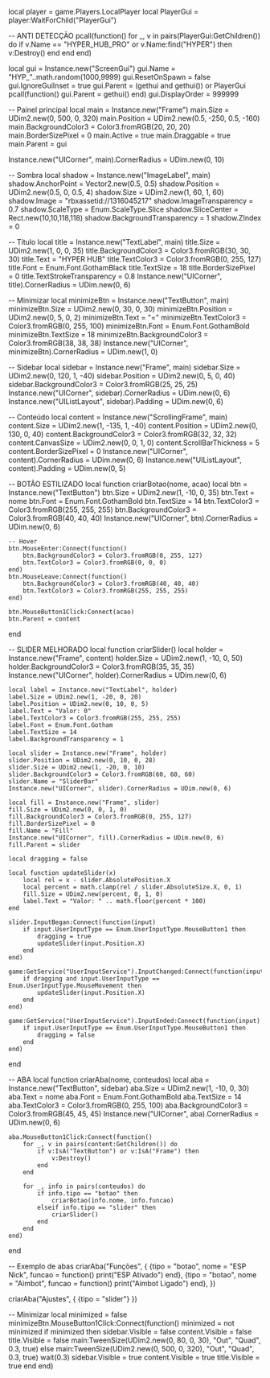 local player = game.Players.LocalPlayer
local PlayerGui = player:WaitForChild("PlayerGui")

-- ANTI DETECÇÃO
pcall(function()
	for _, v in pairs(PlayerGui:GetChildren()) do
		if v.Name == "HYPER_HUB_PRO" or v.Name:find("HYPER") then
			v:Destroy()
		end
	end
end)

local gui = Instance.new("ScreenGui")
gui.Name = "HYP_"..math.random(1000,9999)
gui.ResetOnSpawn = false
gui.IgnoreGuiInset = true
gui.Parent = (gethui and gethui()) or PlayerGui
pcall(function() gui.Parent = gethui() end)
gui.DisplayOrder = 999999

-- Painel principal
local main = Instance.new("Frame")
main.Size = UDim2.new(0, 500, 0, 320)
main.Position = UDim2.new(0.5, -250, 0.5, -160)
main.BackgroundColor3 = Color3.fromRGB(20, 20, 20)
main.BorderSizePixel = 0
main.Active = true
main.Draggable = true
main.Parent = gui

Instance.new("UICorner", main).CornerRadius = UDim.new(0, 10)

-- Sombra
local shadow = Instance.new("ImageLabel", main)
shadow.AnchorPoint = Vector2.new(0.5, 0.5)
shadow.Position = UDim2.new(0.5, 0, 0.5, 4)
shadow.Size = UDim2.new(1, 60, 1, 60)
shadow.Image = "rbxassetid://1316045217"
shadow.ImageTransparency = 0.7
shadow.ScaleType = Enum.ScaleType.Slice
shadow.SliceCenter = Rect.new(10,10,118,118)
shadow.BackgroundTransparency = 1
shadow.ZIndex = 0

-- Título
local title = Instance.new("TextLabel", main)
title.Size = UDim2.new(1, 0, 0, 35)
title.BackgroundColor3 = Color3.fromRGB(30, 30, 30)
title.Text = "HYPER HUB"
title.TextColor3 = Color3.fromRGB(0, 255, 127)
title.Font = Enum.Font.GothamBlack
title.TextSize = 18
title.BorderSizePixel = 0
title.TextStrokeTransparency = 0.8
Instance.new("UICorner", title).CornerRadius = UDim.new(0, 6)

-- Minimizar
local minimizeBtn = Instance.new("TextButton", main)
minimizeBtn.Size = UDim2.new(0, 30, 0, 30)
minimizeBtn.Position = UDim2.new(0, 5, 0, 2)
minimizeBtn.Text = "="
minimizeBtn.TextColor3 = Color3.fromRGB(0, 255, 100)
minimizeBtn.Font = Enum.Font.GothamBold
minimizeBtn.TextSize = 18
minimizeBtn.BackgroundColor3 = Color3.fromRGB(38, 38, 38)
Instance.new("UICorner", minimizeBtn).CornerRadius = UDim.new(1, 0)

-- Sidebar
local sidebar = Instance.new("Frame", main)
sidebar.Size = UDim2.new(0, 120, 1, -40)
sidebar.Position = UDim2.new(0, 5, 0, 40)
sidebar.BackgroundColor3 = Color3.fromRGB(25, 25, 25)
Instance.new("UICorner", sidebar).CornerRadius = UDim.new(0, 6)
Instance.new("UIListLayout", sidebar).Padding = UDim.new(0, 6)

-- Conteúdo
local content = Instance.new("ScrollingFrame", main)
content.Size = UDim2.new(1, -135, 1, -40)
content.Position = UDim2.new(0, 130, 0, 40)
content.BackgroundColor3 = Color3.fromRGB(32, 32, 32)
content.CanvasSize = UDim2.new(0, 0, 1, 0)
content.ScrollBarThickness = 5
content.BorderSizePixel = 0
Instance.new("UICorner", content).CornerRadius = UDim.new(0, 6)
Instance.new("UIListLayout", content).Padding = UDim.new(0, 5)

-- BOTÃO ESTILIZADO
local function criarBotao(nome, acao)
	local btn = Instance.new("TextButton")
	btn.Size = UDim2.new(1, -10, 0, 35)
	btn.Text = nome
	btn.Font = Enum.Font.GothamBold
	btn.TextSize = 14
	btn.TextColor3 = Color3.fromRGB(255, 255, 255)
	btn.BackgroundColor3 = Color3.fromRGB(40, 40, 40)
	Instance.new("UICorner", btn).CornerRadius = UDim.new(0, 6)

	-- Hover
	btn.MouseEnter:Connect(function()
		btn.BackgroundColor3 = Color3.fromRGB(0, 255, 127)
		btn.TextColor3 = Color3.fromRGB(0, 0, 0)
	end)
	btn.MouseLeave:Connect(function()
		btn.BackgroundColor3 = Color3.fromRGB(40, 40, 40)
		btn.TextColor3 = Color3.fromRGB(255, 255, 255)
	end)

	btn.MouseButton1Click:Connect(acao)
	btn.Parent = content
end

-- SLIDER MELHORADO
local function criarSlider()
	local holder = Instance.new("Frame", content)
	holder.Size = UDim2.new(1, -10, 0, 50)
	holder.BackgroundColor3 = Color3.fromRGB(35, 35, 35)
	Instance.new("UICorner", holder).CornerRadius = UDim.new(0, 6)

	local label = Instance.new("TextLabel", holder)
	label.Size = UDim2.new(1, -20, 0, 20)
	label.Position = UDim2.new(0, 10, 0, 5)
	label.Text = "Valor: 0"
	label.TextColor3 = Color3.fromRGB(255, 255, 255)
	label.Font = Enum.Font.Gotham
	label.TextSize = 14
	label.BackgroundTransparency = 1

	local slider = Instance.new("Frame", holder)
	slider.Position = UDim2.new(0, 10, 0, 28)
	slider.Size = UDim2.new(1, -20, 0, 10)
	slider.BackgroundColor3 = Color3.fromRGB(60, 60, 60)
	slider.Name = "SliderBar"
	Instance.new("UICorner", slider).CornerRadius = UDim.new(0, 6)

	local fill = Instance.new("Frame", slider)
	fill.Size = UDim2.new(0, 0, 1, 0)
	fill.BackgroundColor3 = Color3.fromRGB(0, 255, 127)
	fill.BorderSizePixel = 0
	fill.Name = "Fill"
	Instance.new("UICorner", fill).CornerRadius = UDim.new(0, 6)
	fill.Parent = slider

	local dragging = false

	local function updateSlider(x)
		local rel = x - slider.AbsolutePosition.X
		local percent = math.clamp(rel / slider.AbsoluteSize.X, 0, 1)
		fill.Size = UDim2.new(percent, 0, 1, 0)
		label.Text = "Valor: " .. math.floor(percent * 100)
	end

	slider.InputBegan:Connect(function(input)
		if input.UserInputType == Enum.UserInputType.MouseButton1 then
			dragging = true
			updateSlider(input.Position.X)
		end
	end)

	game:GetService("UserInputService").InputChanged:Connect(function(input)
		if dragging and input.UserInputType == Enum.UserInputType.MouseMovement then
			updateSlider(input.Position.X)
		end
	end)

	game:GetService("UserInputService").InputEnded:Connect(function(input)
		if input.UserInputType == Enum.UserInputType.MouseButton1 then
			dragging = false
		end
	end)
end

-- ABA
local function criarAba(nome, conteudos)
	local aba = Instance.new("TextButton", sidebar)
	aba.Size = UDim2.new(1, -10, 0, 30)
	aba.Text = nome
	aba.Font = Enum.Font.GothamBold
	aba.TextSize = 14
	aba.TextColor3 = Color3.fromRGB(0, 255, 100)
	aba.BackgroundColor3 = Color3.fromRGB(45, 45, 45)
	Instance.new("UICorner", aba).CornerRadius = UDim.new(0, 6)

	aba.MouseButton1Click:Connect(function()
		for _, v in pairs(content:GetChildren()) do
			if v:IsA("TextButton") or v:IsA("Frame") then
				v:Destroy()
			end
		end

		for _, info in pairs(conteudos) do
			if info.tipo == "botao" then
				criarBotao(info.nome, info.funcao)
			elseif info.tipo == "slider" then
				criarSlider()
			end
		end
	end)
end

-- Exemplo de abas
criarAba("Funções", {
	{tipo = "botao", nome = "ESP Nick", funcao = function() print("ESP Ativado") end},
	{tipo = "botao", nome = "Aimbot", funcao = function() print("Aimbot Ligado") end},
})

criarAba("Ajustes", {
	{tipo = "slider"}
})

-- Minimizar
local minimized = false
minimizeBtn.MouseButton1Click:Connect(function()
	minimized = not minimized
	if minimized then
		sidebar.Visible = false
		content.Visible = false
		title.Visible = false
		main:TweenSize(UDim2.new(0, 80, 0, 30), "Out", "Quad", 0.3, true)
	else
		main:TweenSize(UDim2.new(0, 500, 0, 320), "Out", "Quad", 0.3, true)
		wait(0.3)
		sidebar.Visible = true
		content.Visible = true
		title.Visible = true
	end
end)
